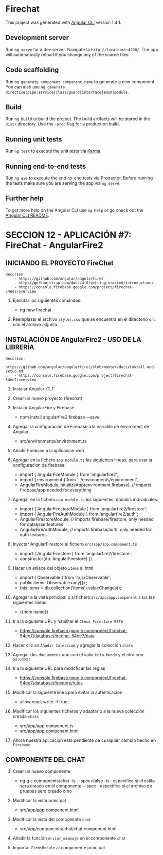 # Firechat

This project was generated with [Angular CLI](https://github.com/angular/angular-cli) version 1.4.1.

## Development server

Run `ng serve` for a dev server. Navigate to `http://localhost:4200/`. The app will automatically reload if you change any of the source files.

## Code scaffolding

Run `ng generate component component-name` to generate a new component. You can also use `ng generate directive|pipe|service|class|guard|interface|enum|module`.

## Build

Run `ng build` to build the project. The build artifacts will be stored in the `dist/` directory. Use the `-prod` flag for a production build.

## Running unit tests

Run `ng test` to execute the unit tests via [Karma](https://karma-runner.github.io).

## Running end-to-end tests

Run `ng e2e` to execute the end-to-end tests via [Protractor](http://www.protractortest.org/).
Before running the tests make sure you are serving the app via `ng serve`.

## Further help

To get more help on the Angular CLI use `ng help` or go check out the [Angular CLI README](https://github.com/angular/angular-cli/blob/master/README.md).


# SECCION 12 - APLICACIÓN #7: FireChat - AngularFire2

## INICIANDO EL PROYECTO FireChat
	
	Recursos:
		- https://github.com/angular/angularfire2
		- http://getbootstrap.com/docs/4.0/getting-started/introduction/
		- https://console.firebase.google.com/project/firechat-54ee7/overview

1. Ejecutar los siguientes comandos:
	- ng new firechat

2. Reemplazar el archivo `styles.css` que se encuentra en el directorio `src` con
el archivo adjunto.

## INSTALACIÓN DE AngularFire2 - USO DE LA LIBRERÍA

	Recursos:
		- https://github.com/angular/angularfire2/blob/master/docs/install-and-setup.md
		- https://console.firebase.google.com/project/firechat-54ee7/overview

1. Instalar Angular-CLI

2. Crear un nuevo proyecto (firechat)

3. Instalar AngularFire y Firebase 
	- npm install angularfire2 firebase --save

4. Agregar la configuración de Firebase a la variable de enviroment de Angular
	- src/environments/environment.ts

5. Añadir Firebase a la aplicación web

6. Agregar en la fichero `app.module.ts` las siguientes lineas, para usar la configuracion
de firebase:
	- import { AngularFireModule } from 'angularfire2';
	- import { environment } from '../environments/environment';
	- AngularFireModule.initializeApp(environment.firebase), // imports firebase/app needed for everything
	
7. Agregar en la fichero `app.module.ts` los siguientes modulos individuales:
	- import { AngularFirestoreModule } from 'angularfire2/firestore';
	- import { AngularFireAuthModule } from 'angularfire2/auth';
	- AngularFirestoreModule, // imports firebase/firestore, only needed for database features
	- AngularFireAuthModule, // imports firebase/auth, only needed for auth features

8. Inyectar AngularFirestore al fichero `src/app/app.component.ts`
	- import { AngularFirestore } from 'angularfire2/firestore';
	- constructor(db: AngularFirestore) {}

9. Hacer un enlace del objeto `items` al html
	- import { Observable } from 'rxjs/Observable';
	- public items: Observable<any[]>;
	- this.items = db.collection('items').valueChanges();
	
10. Agregar a la vista principal o al fichero `src/app/app.component.html` las siguientes lineas:
	<ul>
	   <li class="text" *ngFor="let item of items | async">
	       {{item.name}}
	   </li>
	</ul>

11. Ir a la siguiente URL y habilitar el `Cloud Firestore BETA`
	- https://console.firebase.google.com/project/firechat-54ee7/database/firechat-54ee7/data

12. Hacer clic en `Añadir Colección` y agregar la colección `chats`

13. Agregar dos `documentos` uno con el valor `Hola Mundo` y el otro con `Saludos!`

14. Ir a la siguiente URL para modoficar las reglas
	- https://console.firebase.google.com/project/firechat-54ee7/database/firestore/rules

15. Modificar la siguiente linea para evitar la autenticacion
	- allow read, write: if true;

16. Modificar los siguientes ficheros y adaptarlo a la nueva coleccion creada `chats`
	- src/app/app.component.ts
	- src/app/app.component.html

17. Ahora nuestra aplicación esta pendiente de cualquier cambio hecho en `Firebase`

## COMPONENTE DEL CHAT

1. Crear un nuevo componente
	- ng g c components/chat -is --spec=false
		-is : especifica si el estilo sera creado en el componente
		--spec : especifica si el archivo de pruebas sera creado o no

2. Modificar la vista principal
	- src/app/app.component.html

3. Modificar la vista del componente `chat`
	- src/app/components/chat/chat.component.html

4. Añadir la función `enviar_mensaje` en el componente `chat` 

5. Importar `FormsModule` al componente principal





